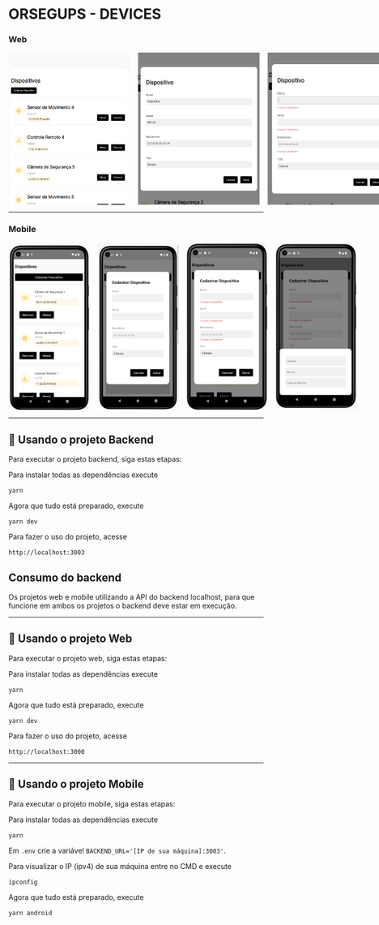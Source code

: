 # ORSEGUPS - DEVICES

### Web
<div style="display: flex; gap: 16px">
    <img src="assets/web1.png" alt="Projeto Web" width="240px" height="300px">
    <img src="assets/web2.png" alt="Projeto Web" width="240px" height="300px">
    <img src="assets/web3.png" alt="Projeto Web" width="240px" height="300px">
</div>

___

### Mobile
<div style="display: flex; gap: 16px">
    <img src="assets/mobile1.png" alt="Projeto Mobile" width="160px">
    <img src="assets/mobile2.png" alt="Projeto Mobile" width="160px">
    <img src="assets/mobile3.png" alt="Projeto Mobile" width="160px">
    <img src="assets/mobile4.png" alt="Projeto Mobile" width="160px">
</div>

___

## 🚀 Usando o projeto Backend

Para executar o projeto backend, siga estas etapas:

Para instalar todas as dependências execute

```
yarn
```

Agora que tudo está preparado, execute

```
yarn dev
```

Para fazer o uso do projeto, acesse

```
http://localhost:3003
```

## Consumo do backend

Os projetos web e mobile utilizando a API do backend localhost, para que funcione em ambos os projetos o backend deve estar em execução.

___

## 🚀 Usando o projeto Web

Para executar o projeto web, siga estas etapas:

Para instalar todas as dependências execute

```
yarn
```

Agora que tudo está preparado, execute

```
yarn dev
```

Para fazer o uso do projeto, acesse

```
http://localhost:3000
```
___

## 🚀 Usando o projeto Mobile

Para executar o projeto mobile, siga estas etapas:

Para instalar todas as dependências execute

```
yarn
```

Em `.env` crie a variável `BACKEND_URL='[IP de sua máquina]:3003'`.

Para visualizar o IP (ipv4) de sua máquina entre no CMD e execute
```
ipconfig
```

Agora que tudo está preparado, execute

```
yarn android
```